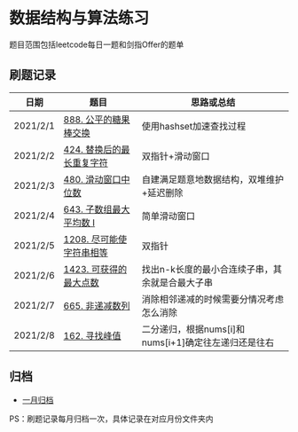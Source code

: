 # 数据结构与算法练习

题目范围包括leetcode每日一题和剑指Offer的题单

## 刷题记录

| 日期     | 题目                                                         | 思路或总结                                           |
| -------- | ------------------------------------------------------------ | ---------------------------------------------------- |
| 2021/2/1 | [888. 公平的糖果棒交换](https://leetcode-cn.com/problems/fair-candy-swap/) | 使用hashset加速查找过程                              |
| 2021/2/2 | [424. 替换后的最长重复字符](https://leetcode-cn.com/problems/longest-repeating-character-replacement/) | 双指针+滑动窗口                                      |
| 2021/2/3 | [480. 滑动窗口中位数](https://leetcode-cn.com/problems/sliding-window-median/) | 自建满足题意地数据结构，双堆维护+延迟删除            |
| 2021/2/4 | [643. 子数组最大平均数 I](https://leetcode-cn.com/problems/maximum-average-subarray-i/) | 简单滑动窗口                                         |
| 2021/2/5 | [1208. 尽可能使字符串相等](https://leetcode-cn.com/problems/get-equal-substrings-within-budget/) | 双指针                                               |
| 2021/2/6 | [1423. 可获得的最大点数](https://leetcode-cn.com/problems/maximum-points-you-can-obtain-from-cards/) | 找出n-k长度的最小合连续子串，其余就是合最大子串      |
| 2021/2/7 | [665. 非递减数列](https://leetcode-cn.com/problems/non-decreasing-array/) | 消除相邻递减的时候需要分情况考虑怎么消除             |
| 2021/2/8 | [162. 寻找峰值](https://leetcode-cn.com/problems/find-peak-element/) | 二分递归，根据nums[i]和nums[i+1]确定往左递归还是往右 |

## 归档

- [一月归档](https://github.com/HeMu0710/algorithm-2021/tree/master/src/leetcode/january)

PS：刷题记录每月归档一次，具体记录在对应月份文件夹内